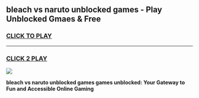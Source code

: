 
## bleach vs naruto unblocked games - Play Unblocked Gmaes & Free
<h3>
<a href="https://news.freeplayer.one?title=bleach_vs_naruto_unblocked_games&ref=23F">CLICK TO PLAY</a></h3>
<hr>

<h3>
<a href="https://news.freeplayer.one?title=bleach_vs_naruto_unblocked_games&ref=23F">CLICK 2 PLAY</a>
  
</h3>

<a href="https://news.freeplayer.one?title=bleach_vs_naruto_unblocked_games&ref=23F/"><img src="https://clearcache.store/games.png"></a>


**bleach vs naruto unblocked games games unblocked: Your Gateway to Fun and Accessible Online Gaming**

